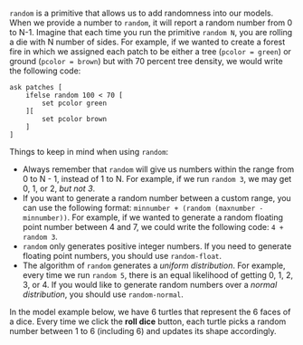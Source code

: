 `random` is a primitive that allows us to add randomness into our models. When we provide a number to `random`, it will report a random number from 0 to N-1. Imagine that each time you run the primitive  `random N`, you are rolling a die with N number of sides. For example, if we wanted to create a forest fire in which we assigned each patch to be either a tree (`pcolor = green`) or ground (`pcolor = brown`) but with 70 percent tree density, we would write the following code:



```
ask patches [
	ifelse random 100 < 70 [
		set pcolor green
	][
		set pcolor brown
	]
]
```





Things to keep in mind when using `random`:

* Always remember that `random` will give us numbers within the range from 0 to N - 1, instead of 1 to N. For example, if we run `random 3`, we may get 0, 1, or 2, *but not 3*. 
* If you want to generate a random number between a custom range, you can use the following format: `minnumber + (random (maxnumber - minnumber))`. For example, if we wanted to generate a random floating point number between 4 and 7, we could write the following code: `4 + random 3`.
* `random` only generates positive integer numbers. If you need to generate floating point numbers, you should use `random-float`.
* The algorithm of `random` generates a *uniform distribution*. For example, every time we run `random 5`, there is an equal likelihood of getting 0, 1, 2, 3, or 4. If you would like to generate random numbers over a *normal distribution*, you should use `random-normal`. 



In the model example below, we have 6 turtles that represent the 6 faces of a dice. Every time we click the **roll dice** button, each turtle picks a random number between 1 to 6 (including 6) and updates its shape accordingly. 

